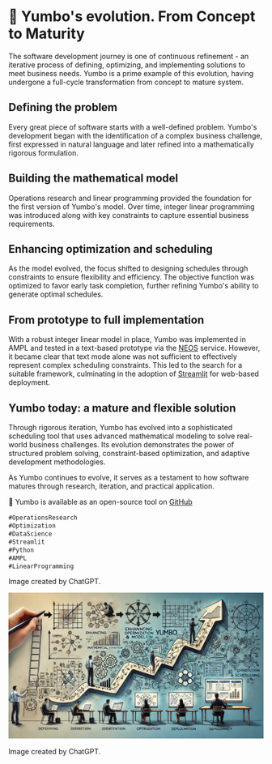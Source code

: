 # 📅 Yumbo's evolution. From Concept to Maturity



The software development journey is one of continuous refinement - an iterative process of defining, optimizing, and implementing solutions to meet business needs. Yumbo is a prime example of this evolution, having undergone a full-cycle transformation from concept to mature system.

## Defining the problem
Every great piece of software starts with a well-defined problem. Yumbo's development began with the identification of a complex business challenge, first expressed in natural language and later refined into a mathematically rigorous formulation.

## Building the mathematical model
Operations research and linear programming provided the foundation for the first version of Yumbo's model. Over time, integer linear programming was introduced along with key constraints to capture essential business requirements.

## Enhancing optimization and scheduling
As the model evolved, the focus shifted to designing schedules through constraints to ensure flexibility and efficiency. The objective function was optimized to favor early task completion, further refining Yumbo's ability to generate optimal schedules.

## From prototype to full implementation
With a robust integer linear model in place, Yumbo was implemented in AMPL and tested in a text-based prototype via the [NEOS](https://neos-server.org/neos/) service. However, it became clear that text mode alone was not sufficient to effectively represent complex scheduling constraints. This led to the search for a suitable framework, culminating in the adoption of [Streamlit](https://streamlit.io/) for web-based deployment.

## Yumbo today: a mature and flexible solution
Through rigorous iteration, Yumbo has evolved into a sophisticated scheduling tool that uses advanced mathematical modeling to solve real-world business challenges. Its evolution demonstrates the power of structured problem solving, constraint-based optimization, and adaptive development methodologies.

As Yumbo continues to evolve, it serves as a testament to how software matures through research, iteration, and practical application. 

🔗 Yumbo is available as an open-source tool on [GitHub](https://github.com/romz-pl/yumbo/)




```
#OperationsResearch
#Optimization
#DataScience
#Streamlit
#Python
#AMPL
#LinearProgramming
```

Image created by ChatGPT.


![Yumbo. Expert's satisfaction with workload](./img.webp)

Image created by ChatGPT.

